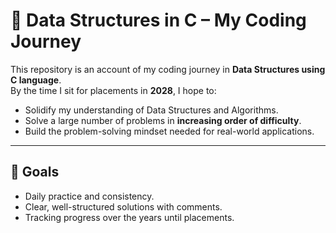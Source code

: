 # 📘 Data Structures in C – My Coding Journey  

This repository is an account of my coding journey in **Data Structures using C language**.  
By the time I sit for placements in **2028**, I hope to:  
- Solidify my understanding of Data Structures and Algorithms.  
- Solve a large number of problems in **increasing order of difficulty**.  
- Build the problem-solving mindset needed for real-world applications.  

---

## 🚀 Goals  
- Daily practice and consistency.  
- Clear, well-structured solutions with comments.  
- Tracking progress over the years until placements.